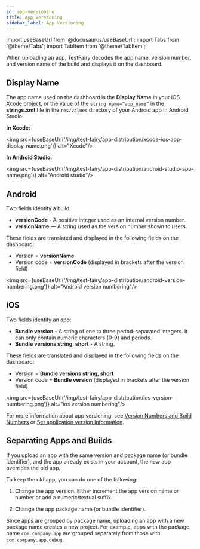 ```yaml
---
id: app-versioning
title: App Versioning
sidebar_label: App Versioning
---
```


import useBaseUrl from '@docusaurus/useBaseUrl';
import Tabs from '@theme/Tabs';
import TabItem from '@theme/TabItem';

When uploading an app, TestFairy decodes the app name, version number, and version name of the build and displays it on the dashboard.

## Display Name

The app name used on the dashboard is the **Display Name** in your iOS Xcode project, or the value of the `string name=”app_name”` in the **strings.xml** file in the `res/values` directory of your Android app in Android Studio.

**In Xcode:**

<img src={useBaseUrl('/img/test-fairy/app-distribution/xcode-ios-app-display-name.png')} alt="Xcode"/>

**In Android Studio:**

<img src={useBaseUrl('/img/test-fairy/app-distribution/android-studio-app-name.png')} alt="Android studio"/>

## Android

Two fields identify a build:

- **versionCode** - A positive integer used as an internal version number.
- **versionName** — A string used as the version number shown to users.

These fields are translated and displayed in the following fields on the dashboard:

- Version = **versionName**
- Version code = **versionCode** (displayed in brackets after the version field)

<img src={useBaseUrl('/img/test-fairy/app-distribution/android-version-numbering.png')} alt="Android version numbering"/>

## iOS

Two fields identify an app:

- **Bundle version** - A string of one to three period-separated integers. It can only contain numeric characters (0-9) and periods.
- **Bundle versions string, short** - A string.

These fields are translated and displayed in the following fields on the dashboard:

- Version = **Bundle versions string, short**
- Version code = **Bundle version** (displayed in brackets after the version field)

<img src={useBaseUrl('/img/test-fairy/app-distribution/ios-version-numbering.png')} alt="ios version numbering"/>

For more information about app versioning, see [Version Numbers and Build Numbers](https://developer.apple.com/library/archive/technotes/tn2420/_index.html) or [Set application version information](https://developer.android.com/studio/publish/versioning#appversioning).

## Separating Apps and Builds

If you upload an app with the same version and package name (or bundle identifier), and the app already exists in your account, the new app overrides the old app.

To keep the old app, you can do one of the following:

1. Change the app version. Either increment the app version name or number or add a numeric/textual suffix.

2. Change the app package name (or bundle identifier).

Since apps are grouped by package name, uploading an app with a new package name creates a new project. For example, apps with the package name `com.company.app` are grouped separately from those with `com.company.app.debug`.
